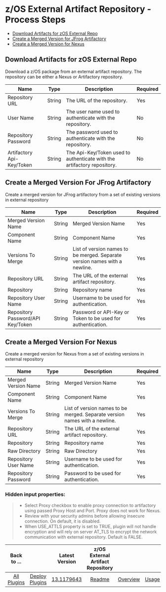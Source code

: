 # z/OS External Artifact Repository - Process Steps

* [Download Artifacts for zOS External Repo](#download-artifacts-for-zos-external-repo)
* [Create a Merged Version for JFrog Artifactory](#create-a-merged-version-for-jfrog-artifactory)
* [Create a Merged Version for Nexus](#create-a-merged-version-for-nexus)

## Download Artifacts for zOS External Repo

Download a z/OS package from an external artifact repository. The repository can be either a Nexus or Artifactory repository.

| Name                      | Type   | Description                                                             | Required |
|---------------------------|--------|-------------------------------------------------------------------------|----------|
| Repository URL            | String | The URL of the repository.                                              | Yes      |
| User Name                 | String | The user name used to authenticate with the repository.                 | No       |
| Repository Password       | String | The password used to authenticate with the repository.                  | No       |
| Artifactory Api-Key/Token | String | The Api-Key/Token used to authenticate with the artifactory repository. | No       |


## Create a Merged Version For JFrog Artifactory

Create a merged version for JFrog artifactory from a set of existing versions in external repository

| Name                              | Type   | Description                                                                | Required |
|-----------------------------------|--------|----------------------------------------------------------------------------|----------|
| Merged Version Name               | String | Merged Version Name                                                        | Yes      |
| Component Name                    | String | Component Name                                                             | Yes      |
| Versions To Merge                 | String | List of version names to be merged. Separate version names with a newline. | Yes      |
| Repository URL                    | String | The URL of the external artifact repository.                               | Yes      |
| Repository                        | String | Repository name                                                            | Yes      |
| Repository User Name              | String | Username to be used for authentication.                                    | Yes      |
| Repository Password/API Key/Token | String | Password or API-Key or Token to be used for authentication.                | Yes      |

## Create a Merged Version For Nexus

Create a merged version for Nexus from a set of existing versions in external repository

| Name                 | Type   | Description                                                                | Required |
|----------------------|--------|----------------------------------------------------------------------------|----------|
| Merged Version Name  | String | Merged Version Name                                                        | Yes      |
| Component Name       | String | Component Name                                                             | Yes      |
| Versions To Merge    | String | List of version names to be merged. Separate version names with a newline. | Yes      |
| Repository URL       | String | The URL of the external artifact repository.                               | Yes      |
| Repository           | String | Repository name                                                            | Yes      |
| Raw Directory        | String | Raw Directory                                                              | Yes      |
| Repository User Name | String | Username to be used for authentication.                                    | Yes      |
| Repository Password  | String | Password to be used for authentication.                                    | Yes      |

### Hidden input properties:

> * Select Proxy checkbox to enable proxy connection to artifactory using passed Proxy Host and Port. Proxy does not work for Nexus.
> * Review with your security admins before allowing insecure connection. On default, it is disabled.
> * When USE_ATTLS property is set to TRUE, plugin will not handle encryption and will rely on server AT_TLS to encrypt the network communication with external repository. Default is FALSE.

|          Back to ...          |                                |                                                                       Latest Version                                                                        | z/OS External Artifact Repository |                         |                   |                           |
|:-----------------------------:|:------------------------------:|:-----------------------------------------------------------------------------------------------------------------------------------------------------------:|:---------------------------------:|:-----------------------:|:-----------------:|:-------------------------:|
| [All Plugins](../../index.md) | [Deploy Plugins](../README.md) | [13.1179643](https://raw.githubusercontent.com/UrbanCode/IBM-UCD-PLUGINS/main/files/zOS-external-artifact-download/devops-deploy-ExtArtRepo-13.1179643.zip) |        [Readme](README.md)        | [Overview](overview.md) | [Usage](usage.md) | [Downloads](downloads.md) |
